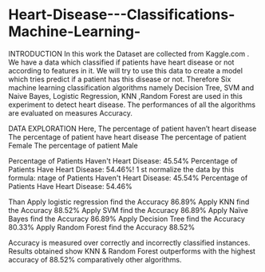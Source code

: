 # Heart-Disease---Classifications-Machine-Learning-

INTRODUCTION
In this work the Dataset are collected from Kaggle.com .
We have a data which classified if patients have heart disease or not according to features in it. We will try to
use this data to create a model which tries predict if a patient has this disease or not.
Therefore Six machine learning classification algorithms namely Decision Tree, SVM and Naive Bayes,
Logistic Regression, KNN ,Random Forest are used in this experiment to detect heart disease. The
performances of all the algorithms are evaluated on measures Accuracy.

DATA EXPLORATION
Here,
The percentage of patient haven’t heart disease
The percentage of patient have heart disease
The percentage of patient Female
The percentage of patient Male

Percentage of Patients Haven't Heart Disease: 45.54%
Percentage of Patients Have Heart Disease: 54.46%! 1 st normalize the data by this formula:
ntage of Patients Haven't Heart Disease: 45.54%
Percentage of Patients Have Heart Disease: 54.46%

Than Apply logistic regression find the Accuracy 86.89%
Apply KNN find the Accuracy 88.52%
Apply SVM find the Accuracy 86.89%
Apply Naïve Bayes find the Accuracy 86.89%
Apply Decision Tree find the Accuracy 80.33%
Apply Random Forest find the Accuracy 88.52%

Accuracy is measured over correctly and incorrectly classified instances. Results obtained show KNN &
Random Forest outperforms with the highest accuracy of 88.52% comparatively other algorithms.
